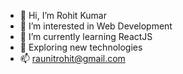 - 👋 Hi, I’m Rohit Kumar
- 👀 I’m interested in Web Development
- 🌱 I’m currently learning ReactJS
- 💞️ Exploring new technologies
- 📫 raunitrohit@gmail.com


